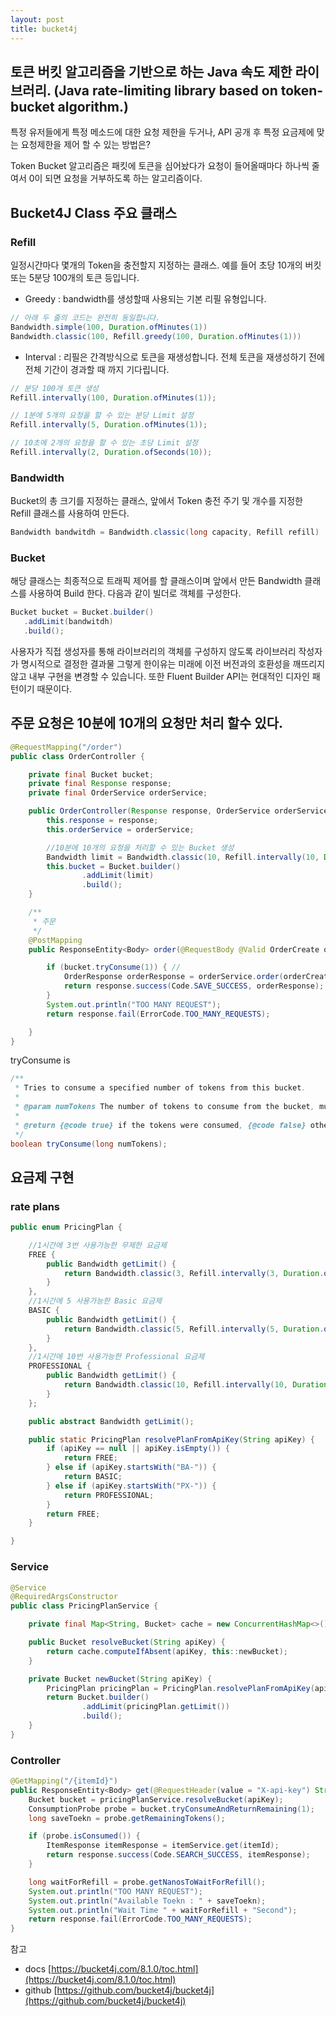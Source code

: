 ```yaml
---
layout: post
title: bucket4j
---
```


## 토큰 버킷 알고리즘을 기반으로 하는 Java 속도 제한 라이브러리. (Java rate-limiting library based on token-bucket algorithm.)

특정 유저들에게 특정 메소드에 대한 요청 제한을 두거나, API 공개 후 특정 요금제에 맞는 요청제한을 제어 할 수 있는 방법은? 


Token Bucket 알고리즘은 패킷에 토큰을 심어놨다가 요청이 들어올때마다 하나씩 줄여서 0이 되면 요청을 거부하도록 하는 알고리즘이다.



## Bucket4J Class 주요 클래스
### Refill
일정시간마다 몇개의 Token을 충전할지 지정하는 클래스. 예를 들어 초당 10개의 버킷 또는 5분당 100개의 토큰 등입니다.

- Greedy : bandwidth를 생성할때 사용되는 기본 리필 유형입니다.
~~~java
// 아래 두 줄의 코드는 완전히 동일합니다.
Bandwidth.simple(100, Duration.ofMinutes(1))
Bandwidth.classic(100, Refill.greedy(100, Duration.ofMinutes(1)))
~~~

- Interval : 리필은 간격방식으로 토큰을 재생성합니다. 전체 토큰을 재생성하기 전에 전체 기간이 경과할 때 까지 기다립니다.

~~~java
// 분당 100개 토큰 생성
Refill.intervally(100, Duration.ofMinutes(1));

// 1분에 5개의 요청을 할 수 있는 분당 Limit 설정
Refill.intervally(5, Duration.ofMinutes(1));

// 10초에 2개의 요청을 할 수 있는 초당 Limit 설정
Refill.intervally(2, Duration.ofSeconds(10));
~~~

### Bandwidth
Bucket의 총 크기를 지정하는 클래스, 앞에서 Token 충전 주기 및 개수를 지정한 Refill 클래스를 사용하여 만든다. 
~~~java
Bandwidth bandwitdh = Bandwidth.classic(long capacity, Refill refill)
~~~

### Bucket
해당 클래스는 최종적으로 트래픽 제어를 할 클래스이며 앞에서 만든 Bandwidth 클래스를 사용하여 Build 한다.
다음과 같이 빌더로 객체를 구성한다.
~~~java 
Bucket bucket = Bucket.builder()
   .addLimit(bandwitdh)
   .build();
~~~
사용자가 직접 생성자를 통해 라이브러리의 객체를 구성하지 않도록 라이브러리 작성자가 명시적으로 결정한 결과물
그렇게 한이유는 미래에 이전 버전과의 호환성을 깨뜨리지 않고 내부 구현을 변경할 수 있습니다. 또한 Fluent Builder API는 현대적인 디자인 패턴이기 때문이다.


## 주문 요청은 10분에 10개의 요청만 처리 할수 있다.
~~~java
@RequestMapping("/order")
public class OrderController {

    private final Bucket bucket;
    private final Response response;
    private final OrderService orderService;

    public OrderController(Response response, OrderService orderService) {
        this.response = response;
        this.orderService = orderService;

        //10분에 10개의 요청을 처리할 수 있는 Bucket 생성
        Bandwidth limit = Bandwidth.classic(10, Refill.intervally(10, Duration.ofMinutes(10)));
        this.bucket = Bucket.builder()
                .addLimit(limit)
                .build();
    }

    /**
     * 주문
     */
    @PostMapping
    public ResponseEntity<Body> order(@RequestBody @Valid OrderCreate orderCreate) {

        if (bucket.tryConsume(1)) { //
            OrderResponse orderResponse = orderService.order(orderCreate);
            return response.success(Code.SAVE_SUCCESS, orderResponse);
        }
        System.out.println("TOO MANY REQUEST");
        return response.fail(ErrorCode.TOO_MANY_REQUESTS);

    }
}
~~~

tryConsume is
~~~java
/**
 * Tries to consume a specified number of tokens from this bucket.
 *
 * @param numTokens The number of tokens to consume from the bucket, must be a positive number.
 *
 * @return {@code true} if the tokens were consumed, {@code false} otherwise.
 */
boolean tryConsume(long numTokens); 
~~~

## 요금제 구현

### rate plans
~~~java
public enum PricingPlan {

    //1시간에 3번 사용가능한 무제한 요금제
    FREE {
        public Bandwidth getLimit() {
            return Bandwidth.classic(3, Refill.intervally(3, Duration.ofHours(1)));
        }
    },
    //1시간에 5 사용가능한 Basic 요금제
    BASIC {
        public Bandwidth getLimit() {
            return Bandwidth.classic(5, Refill.intervally(5, Duration.ofHours(1)));
        }
    },
    //1시간에 10번 사용가능한 Professional 요금제
    PROFESSIONAL {
        public Bandwidth getLimit() {
            return Bandwidth.classic(10, Refill.intervally(10, Duration.ofHours(1)));
        }
    };

    public abstract Bandwidth getLimit();

    public static PricingPlan resolvePlanFromApiKey(String apiKey) {
        if (apiKey == null || apiKey.isEmpty()) {
            return FREE;
        } else if (apiKey.startsWith("BA-")) {
            return BASIC;
        } else if (apiKey.startsWith("PX-")) {
            return PROFESSIONAL;
        }
        return FREE;
    }

}
~~~

### Service
~~~java
@Service
@RequiredArgsConstructor
public class PricingPlanService {

    private final Map<String, Bucket> cache = new ConcurrentHashMap<>();

    public Bucket resolveBucket(String apiKey) {
        return cache.computeIfAbsent(apiKey, this::newBucket);
    }

    private Bucket newBucket(String apiKey) {
        PricingPlan pricingPlan = PricingPlan.resolvePlanFromApiKey(apiKey);
        return Bucket.builder()
                .addLimit(pricingPlan.getLimit())
                .build();
    }
}
~~~

### Controller
~~~java
@GetMapping("/{itemId}")
public ResponseEntity<Body> get(@RequestHeader(value = "X-api-key") String apiKey, @PathVariable Long itemId) {
    Bucket bucket = pricingPlanService.resolveBucket(apiKey);
    ConsumptionProbe probe = bucket.tryConsumeAndReturnRemaining(1);
    long saveToekn = probe.getRemainingTokens();

    if (probe.isConsumed()) {
        ItemResponse itemResponse = itemService.get(itemId);
        return response.success(Code.SEARCH_SUCCESS, itemResponse);
    }

    long waitForRefill = probe.getNanosToWaitForRefill();
    System.out.println("TOO MANY REQUEST");
    System.out.println("Available Toekn : " + saveToekn);
    System.out.println("Wait Time " + waitForRefill + "Second");
    return response.fail(ErrorCode.TOO_MANY_REQUESTS);
}
~~~


참고
- docs [https://bucket4j.com/8.1.0/toc.html](https://bucket4j.com/8.1.0/toc.html)
- github [https://github.com/bucket4j/bucket4j](https://github.com/bucket4j/bucket4j)